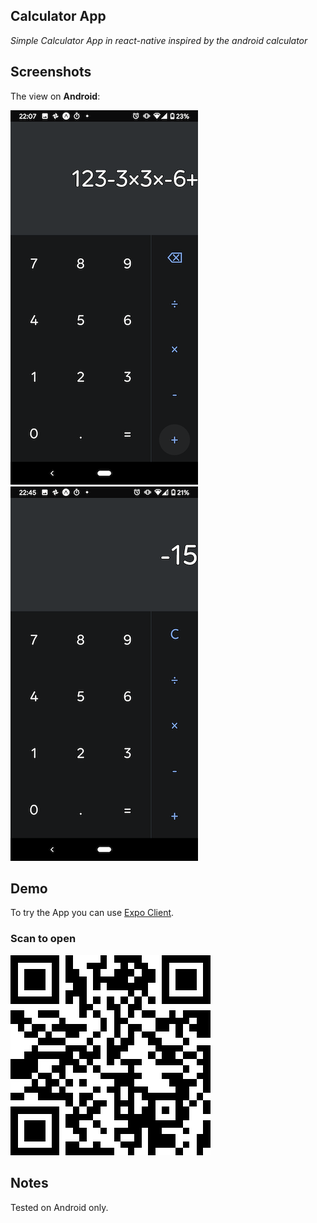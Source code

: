 ## Calculator App

_Simple Calculator App in react-native inspired by the android calculator_

## Screenshots

The view on **Android**:


![Android View](/images/operations.png)
![Android View](/images/equal.png)

## Demo

To try the App you can use [Expo Client](https://expo.io/tools#client).

### Scan to open

![QR-code](/images/QRcode.png)

## Notes

Tested on Android only.
